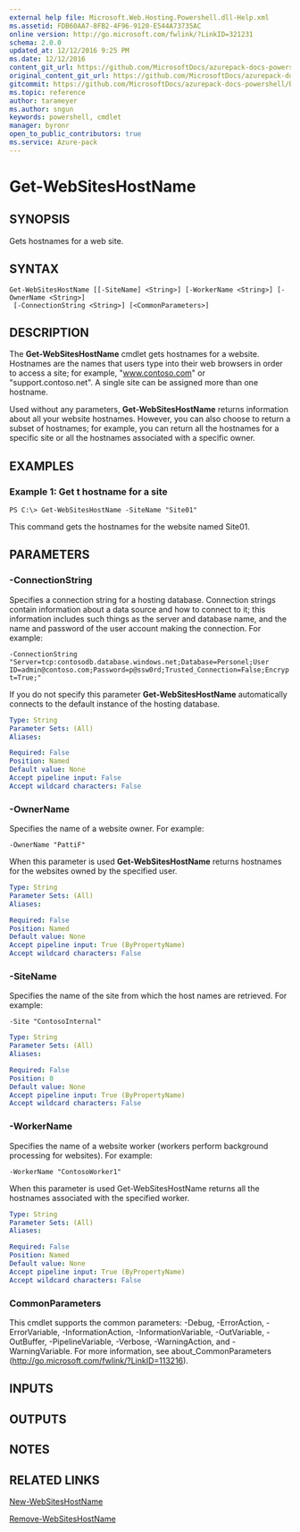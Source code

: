 ```yaml
---
external help file: Microsoft.Web.Hosting.Powershell.dll-Help.xml
ms.assetid: FDB60AA7-8FB2-4F96-9120-E544A73735AC
online version: http://go.microsoft.com/fwlink/?LinkID=321231
schema: 2.0.0
updated_at: 12/12/2016 9:25 PM
ms.date: 12/12/2016
content_git_url: https://github.com/MicrosoftDocs/azurepack-docs-powershell/blob/live/AzurePack-cmdlets/Websites/v1.0/Get-WebSitesHostName.md
original_content_git_url: https://github.com/MicrosoftDocs/azurepack-docs-powershell/blob/live/AzurePack-cmdlets/Websites/v1.0/Get-WebSitesHostName.md
gitcommit: https://github.com/MicrosoftDocs/azurepack-docs-powershell/blob/b83cde31c8e8df3140400b62cc6698cfc8f37a47/AzurePack-cmdlets/Websites/v1.0/Get-WebSitesHostName.md
ms.topic: reference
author: tarameyer
ms.author: sngun
keywords: powershell, cmdlet
manager: byronr
open_to_public_contributors: true
ms.service: Azure-pack
---
```


# Get-WebSitesHostName

## SYNOPSIS
Gets hostnames for a web site.

## SYNTAX

```
Get-WebSitesHostName [[-SiteName] <String>] [-WorkerName <String>] [-OwnerName <String>]
 [-ConnectionString <String>] [<CommonParameters>]
```

## DESCRIPTION
The **Get-WebSitesHostName** cmdlet gets hostnames for a website.
Hostnames are the names that users type into their web browsers in order to access a site; for example, "www.contoso.com" or "support.contoso.net".
A single site can be assigned more than one hostname.

Used without any parameters, **Get-WebSitesHostName** returns information about all your website hostnames.
However, you can also choose to return a subset of hostnames; for example, you can return all the hostnames for a specific site or all the hostnames associated with a specific owner.

## EXAMPLES

### Example 1: Get t hostname for a site
```
PS C:\> Get-WebSitesHostName -SiteName "Site01"
```

This command gets the hostnames for the website named Site01.

## PARAMETERS

### -ConnectionString
Specifies a connection string for a hosting database.
Connection strings contain information about a data source and how to connect to it; this information includes such things as the server and database name, and the name and password of the user account making the connection.
For example:

`-ConnectionString "Server=tcp:contosodb.database.windows.net;Database=Personel;User ID=admin@contoso.com;Password=p@ssw0rd;Trusted_Connection=False;Encrypt=True;"`

If you do not specify this parameter **Get-WebSitesHostName** automatically connects to the default instance of the hosting database.

```yaml
Type: String
Parameter Sets: (All)
Aliases: 

Required: False
Position: Named
Default value: None
Accept pipeline input: False
Accept wildcard characters: False
```

### -OwnerName
Specifies the name of a website owner. 
For example:

`-OwnerName "PattiF"`

When this parameter is used **Get-WebSitesHostName** returns hostnames for the websites owned by the specified user.

```yaml
Type: String
Parameter Sets: (All)
Aliases: 

Required: False
Position: Named
Default value: None
Accept pipeline input: True (ByPropertyName)
Accept wildcard characters: False
```

### -SiteName
Specifies the name of the site from which the host names are retrieved.
For example:

`-Site "ContosoInternal"`

```yaml
Type: String
Parameter Sets: (All)
Aliases: 

Required: False
Position: 0
Default value: None
Accept pipeline input: True (ByPropertyName)
Accept wildcard characters: False
```

### -WorkerName
Specifies the name of a website worker (workers perform background processing for websites).
For example:

`-WorkerName "ContosoWorker1"`

When this parameter is used Get-WebSitesHostName returns all the hostnames associated with the specified worker.

```yaml
Type: String
Parameter Sets: (All)
Aliases: 

Required: False
Position: Named
Default value: None
Accept pipeline input: True (ByPropertyName)
Accept wildcard characters: False
```

### CommonParameters
This cmdlet supports the common parameters: -Debug, -ErrorAction, -ErrorVariable, -InformationAction, -InformationVariable, -OutVariable, -OutBuffer, -PipelineVariable, -Verbose, -WarningAction, and -WarningVariable. For more information, see about_CommonParameters (http://go.microsoft.com/fwlink/?LinkID=113216).

## INPUTS

## OUTPUTS

## NOTES

## RELATED LINKS

[New-WebSitesHostName](xref:Websites/v1.0/New-WebSitesHostName.md)

[Remove-WebSitesHostName](xref:Websites/v1.0/Remove-WebSitesHostName.md)


